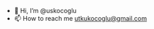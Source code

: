 - 👋 Hi, I’m @uskocoglu
- 📫 How to reach me utkukocoglu@gmail.com

<!---
uskocoglu/uskocoglu is a ✨ special ✨ repository because its `README.md` (this file) appears on your GitHub profile.
You can click the Preview link to take a look at your changes.
--->
